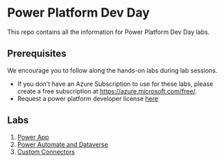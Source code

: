 # Power Platform Dev Day

This repo contains all the information for Power Platform Dev Day labs.

<!-- You can access the presentations and content [here](https://aka.ms/azuredevdaycontent). -->

## Prerequisites

We encourage you to follow along the hands-on labs during lab sessions.

* If you don't have an Azure Subscription to use for these labs, please create a free subscription at https://azure.microsoft.com/free/.
* Request a power platform developer license [here](https://go.microsoft.com/fwlink/?LinkId=2180357&clcid=0x409)

## Labs

1. [Power App](power-app/README.md)
2. [Power Automate and Dataverse](power-automate/README.md)
3. [Custom Connectors](custom-connector/README.md)






